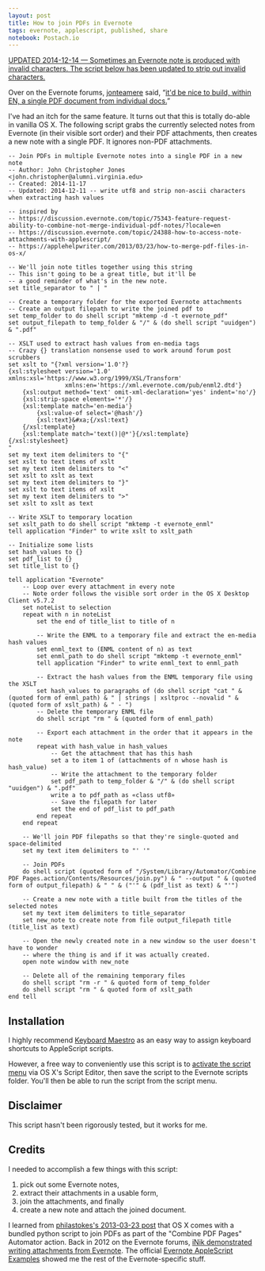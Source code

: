 ```yaml
---
layout: post
title: How to join PDFs in Evernote
tags: evernote, applescript, published, share
notebook: Postach.io
---
```



<ins>UPDATED 2014-12-14 — Sometimes an Evernote note is produced with invalid characters.  The script below has been updated to strip out invalid characters.</ins>

Over on the Evernote forums, [jonteamere](https://discussion.evernote.com/user/221346-jonteamere/) said, “[it'd be nice to build, within EN, a single PDF document from individual docs.](https://discussion.evernote.com/topic/75343-feature-request-ability-to-combine-not-merge-individual-pdf-notes/)”

I've had an itch for the same feature.  It turns out that this is totally do-able in vanilla OS X.  The following script grabs the currently selected notes from Evernote (in their visible sort order) and their PDF attachments, then creates a new note with a single PDF.  It ignores non-PDF attachments.

```AppleScript
-- Join PDFs in multiple Evernote notes into a single PDF in a new note
-- Author: John Christopher Jones <john.christopher@alumni.virginia.edu>
-- Created: 2014-11-17
-- Updated: 2014-12-11 -- write utf8 and strip non-ascii characters when extracting hash values

-- inspired by
-- https://discussion.evernote.com/topic/75343-feature-request-ability-to-combine-not-merge-individual-pdf-notes/?locale=en
-- https://discussion.evernote.com/topic/24388-how-to-access-note-attachments-with-applescript/
-- https://applehelpwriter.com/2013/03/23/how-to-merge-pdf-files-in-os-x/

-- We'll join note titles together using this string
-- This isn't going to be a great title, but it'll be
-- a good reminder of what's in the new note.
set title_separator to " | "

-- Create a temporary folder for the exported Evernote attachments
-- Create an output filepath to write the joined pdf to
set temp_folder to do shell script "mktemp -d -t evernote_pdf"
set output_filepath to temp_folder & "/" & (do shell script "uuidgen") & ".pdf"

-- XSLT used to extract hash values from en-media tags
-- Crazy {} translation nonsense used to work around forum post scrubbers
set xslt to "{?xml version='1.0'?}
{xsl:stylesheet version='1.0' xmlns:xsl='https://www.w3.org/1999/XSL/Transform'
                xmlns:en='https://xml.evernote.com/pub/enml2.dtd'}
    {xsl:output method='text' omit-xml-declaration='yes' indent='no'/}
    {xsl:strip-space elements='*'/}
    {xsl:template match='en-media'}
        {xsl:value-of select='@hash'/}
        {xsl:text}&#xa;{/xsl:text}
    {/xsl:template}
    {xsl:template match='text()|@*'}{/xsl:template}
{/xsl:stylesheet}
"
set my text item delimiters to "{"
set xslt to text items of xslt
set my text item delimiters to "<"
set xslt to xslt as text
set my text item delimiters to "}"
set xslt to text items of xslt
set my text item delimiters to ">"
set xslt to xslt as text

-- Write XSLT to temporary location
set xslt_path to do shell script "mktemp -t evernote_enml"
tell application "Finder" to write xslt to xslt_path

-- Initialize some lists
set hash_values to {}
set pdf_list to {}
set title_list to {}

tell application "Evernote"
    -- Loop over every attachment in every note
    -- Note order follows the visible sort order in the OS X Desktop Client v5.7.2
    set noteList to selection
    repeat with n in noteList
        set the end of title_list to title of n

        -- Write the ENML to a temporary file and extract the en-media hash values
        set enml_text to (ENML content of n) as text
        set enml_path to do shell script "mktemp -t evernote_enml"
        tell application "Finder" to write enml_text to enml_path

        -- Extract the hash values from the ENML temporary file using the XSLT
        set hash_values to paragraphs of (do shell script "cat " & (quoted form of enml_path) & " | strings | xsltproc --novalid " & (quoted form of xslt_path) & " - ")
        -- Delete the temporary ENML file
        do shell script "rm " & (quoted form of enml_path)

        -- Export each attachment in the order that it appears in the note
        repeat with hash_value in hash_values
            -- Get the attachment that has this hash
            set a to item 1 of (attachments of n whose hash is hash_value)
            -- Write the attachment to the temporary folder
            set pdf_path to temp_folder & "/" & (do shell script "uuidgen") & ".pdf"
            write a to pdf_path as «class utf8»
            -- Save the filepath for later
            set the end of pdf_list to pdf_path
        end repeat
    end repeat

    -- We'll join PDF filepaths so that they're single-quoted and space-delimited
    set my text item delimiters to "' '"

    -- Join PDFs
    do shell script (quoted form of "/System/Library/Automator/Combine PDF Pages.action/Contents/Resources/join.py") & " --output " & (quoted form of output_filepath) & " " & ("'" & (pdf_list as text) & "'")

    -- Create a new note with a title built from the titles of the selected notes
    set my text item delimiters to title_separator
    set new_note to create note from file output_filepath title (title_list as text)

    -- Open the newly created note in a new window so the user doesn't have to wonder
    -- where the thing is and if it was actually created.
    open note window with new_note

    -- Delete all of the remaining temporary files
    do shell script "rm -r " & quoted form of temp_folder
    do shell script "rm " & quoted form of xslt_path
end tell
```

## Installation

I highly recommend [Keyboard Maestro](https://www.keyboardmaestro.com/) as an easy way to assign keyboard shortcuts to AppleScript scripts.

However, a free way to conveniently use this script is to [activate the script menu](https://vorpal.club/how-do-i-use-applescript#script-menu) via OS X's Script Editor, then save the script to the Evernote scripts folder.  You'll then be able to run the script from the script menu.

## Disclaimer

This script hasn't been rigorously tested, but it works for me.

## Credits

I needed to accomplish a few things with this script:

 1. pick out some Evernote notes,
 2. extract their attachments in a usable form,
 3. join the attachments, and finally
 4. create a new note and attach the joined document.

I learned from [philastokes's 2013-03-23 post](https://applehelpwriter.com/2013/03/23/how-to-merge-pdf-files-in-os-x/) that OS X comes with a bundled python script to join PDFs as part of the "Combine PDF Pages" Automator action.  Back in 2012 on the Evernote forums, [iNik demonstrated writing attachments from Evernote](https://discussion.evernote.com/topic/24388-how-to-access-note-attachments-with-applescript/).  The official [Evernote AppleScript Examples](https://dev.evernote.com/doc/articles/applescript.php) showed me the rest of the Evernote-specific stuff.
